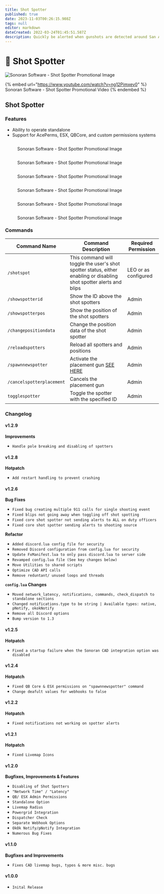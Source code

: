 ```yaml
---
title: Shot Spotter
published: true
date: 2023-11-03T00:26:15.908Z
tags: null
editor: markdown
dateCreated: 2022-03-24T01:45:51.587Z
description: Quickly be alerted when gunshots are detected around San Andreas
---
```


# 🔫 Shot Spotter

![Sonoran Software - Shot Spotter Promotional Image](../../ss-final.png)

{% embed url="https://www.youtube.com/watch?v=ng12Pimxev0" %}
Sonoran Software - Shot Spotter Promotional Video
{% endembed %}

## Shot Spotter

### Features

* Ability to operate standalone
* Support for AcePerms, ESX, QBCore, and custom permissions systems

<figure><img src="../../shot-spotter/ss-cad-integration.png" alt=""><figcaption><p>Sonoran Software - Shot Spotter Promotional Image</p></figcaption></figure>

<figure><img src="../../shot-spotter/ss-in-game-blips.png" alt=""><figcaption><p>Sonoran Software - Shot Spotter Promotional Image</p></figcaption></figure>

<figure><img src="../../ss-gun-placement-system.png" alt=""><figcaption><p>Sonoran Software - Shot Spotter Promotional Image</p></figcaption></figure>

<figure><img src="../../shot-spotter/ss-discord-webhooks.png" alt=""><figcaption><p>Sonoran Software - Shot Spotter Promotional Image</p></figcaption></figure>

<figure><img src="../../shot-spotter/ss-translate-feature.png" alt=""><figcaption><p>Sonoran Software - Shot Spotter Promotional Image</p></figcaption></figure>

<figure><img src="../../shot-spotter/ss-highly-configurable.png" alt=""><figcaption><p>Sonoran Software - Shot Spotter Promotional Image</p></figcaption></figure>

### Commands

| Command Name              | Command Description                                                                                                 | Required Permission  |
| ------------------------- | ------------------------------------------------------------------------------------------------------------------- | -------------------- |
| `/shotspot`               | This command will toggle the user's shot spotter status, either enabling or disabling shot spotter alerts and blips | LEO or as configured |
| `/showspotterid`          | Show the ID above the shot spotters                                                                                 | Admin                |
| `/showspotterpos`         | Show the position of the shot spotters                                                                              | Admin                |
| `/changepositiondata`     | Change the position data of the shot spotter                                                                        | Admin                |
| `/reloadspotters`         | Reload all spotters and positions                                                                                   | Admin                |
| `/spawnnewspotter`        | Activate the placement gun [SEE HERE](https://docs.sonoran.store/en/gun-placement)                                  | Admin                |
| `/cancelspotterplacement` | Cancels the placement gun                                                                                           | Admin                |
| `togglespotter`           | Toggle the spotter with the specified ID                                                                            | Admin                |

### Changelog

#### v1.2.9

**Improvements**

* `Handle pole breaking and disabling of spotters`

#### v1.2.8

**Hotpatch**

* `Add restart handling to prevent crashing`

#### v1.2.6

**Bug Fixes**

* `Fixed bug creating multiple 911 calls for single shooting event`
* `Fixed blips not going away when toggling off shot spotting`
* `Fixed core shot spotter not sending alerts to ALL on duty officers`
* `Fixed core shot spotter sending alerts to shooting source`

**Refactor**

* `Added discord.lua config file for security`
* `Removed Discord configuration from config.lua for security`
* `Update FxManifest.lua to only pass discord.lua to server side`
* `Revamped config.lua file (See key changes below)`
* `Move Utilities to shared scripts`
* `Optimize CAD API calls`
* `Remove reduntant/ unused loops and threads`

**`config.lua` Changes**

* `Moved network_latency, notifications, commands, check_dispatch to standalone sections`
* `Changed notifications.type to be string | Available types: native, pNotify, okokNotify`
* `Remove all Discord options`
* `Bump version to 1.3`

#### v1.2.5

**Hotpatch**

* `Fixed a startup failure when the Sonoran CAD integration option was disabled`

#### v1.2.4

**Hotpatch**

* `Fixed QB Core & ESX permissions on "spawnnewspotter" command`
* `Change deafult values for webhooks to false`

#### v1.2.2

**Hotpatch**

* `Fixed notifications not working on spotter alerts`

#### v1.2.1

**Hotpatch**

* `Fixed Livemap Icons`

#### v1.2.0

**Bugfixes, Improvements & Features**

* `Disabling of Shot Spotters`
* `"Network Time" / "Latency"`
* `QB/ ESX Admin Permissions`
* `Standalone Option`
* `Livemap Radius`
* `Powergrid Integration`
* `Dispatcher Check`
* `Separate Webhook Options`
* `OkOk Notify/pNotify Integration`
* `Numerous Bug Fixes`

#### v1.1.0

**Bugfixes and Improvements**

* `Fixes CAD livemap bugs, typos & more misc. bugs`

#### v1.0.0

* `Inital Release`
